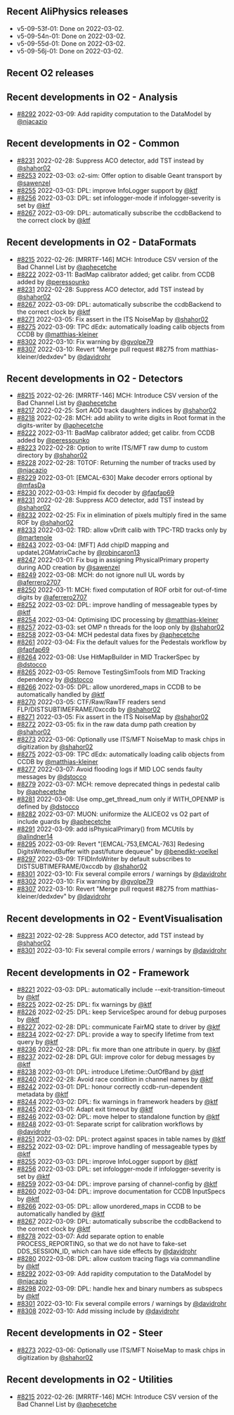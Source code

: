 ## Recent AliPhysics releases
- v5-09-53f-01: Done on 2022-03-02.
- v5-09-54n-01: Done on 2022-03-02.
- v5-09-55d-01: Done on 2022-03-02.
- v5-09-56j-01: Done on 2022-03-02.
## Recent O2 releases
## Recent developments in O2 - Analysis
- [\#8292](https://github.com/AliceO2Group/AliceO2/pull/8292) 2022-03-09: Add rapidity computation to the DataModel by [@njacazio](https://github.com/njacazio)
## Recent developments in O2 - Common
- [\#8231](https://github.com/AliceO2Group/AliceO2/pull/8231) 2022-02-28: Suppress ACO detector, add TST instead by [@shahor02](https://github.com/shahor02)
- [\#8253](https://github.com/AliceO2Group/AliceO2/pull/8253) 2022-03-03: o2-sim: Offer option to disable Geant transport by [@sawenzel](https://github.com/sawenzel)
- [\#8255](https://github.com/AliceO2Group/AliceO2/pull/8255) 2022-03-03: DPL: improve InfoLogger support by [@ktf](https://github.com/ktf)
- [\#8256](https://github.com/AliceO2Group/AliceO2/pull/8256) 2022-03-03: DPL: set infologger-mode if infologger-severity is set by [@ktf](https://github.com/ktf)
- [\#8267](https://github.com/AliceO2Group/AliceO2/pull/8267) 2022-03-09: DPL: automatically subscribe the ccdbBackend to the correct clock by [@ktf](https://github.com/ktf)
## Recent developments in O2 - DataFormats
- [\#8215](https://github.com/AliceO2Group/AliceO2/pull/8215) 2022-02-26: [MRRTF-146] MCH: Introduce CSV version of the Bad Channel List by [@aphecetche](https://github.com/aphecetche)
- [\#8222](https://github.com/AliceO2Group/AliceO2/pull/8222) 2022-03-11: BadMap calibrator added; get calibr. from CCDB added by [@peressounko](https://github.com/peressounko)
- [\#8231](https://github.com/AliceO2Group/AliceO2/pull/8231) 2022-02-28: Suppress ACO detector, add TST instead by [@shahor02](https://github.com/shahor02)
- [\#8267](https://github.com/AliceO2Group/AliceO2/pull/8267) 2022-03-09: DPL: automatically subscribe the ccdbBackend to the correct clock by [@ktf](https://github.com/ktf)
- [\#8271](https://github.com/AliceO2Group/AliceO2/pull/8271) 2022-03-05: Fix assert in the ITS NoiseMap by [@shahor02](https://github.com/shahor02)
- [\#8275](https://github.com/AliceO2Group/AliceO2/pull/8275) 2022-03-09: TPC dEdx: automatically loading calib objects from CCDB by [@matthias-kleiner](https://github.com/matthias-kleiner)
- [\#8302](https://github.com/AliceO2Group/AliceO2/pull/8302) 2022-03-10: Fix warning by [@gvolpe79](https://github.com/gvolpe79)
- [\#8307](https://github.com/AliceO2Group/AliceO2/pull/8307) 2022-03-10: Revert "Merge pull request #8275 from matthias-kleiner/dedxdev" by [@davidrohr](https://github.com/davidrohr)
## Recent developments in O2 - Detectors
- [\#8215](https://github.com/AliceO2Group/AliceO2/pull/8215) 2022-02-26: [MRRTF-146] MCH: Introduce CSV version of the Bad Channel List by [@aphecetche](https://github.com/aphecetche)
- [\#8217](https://github.com/AliceO2Group/AliceO2/pull/8217) 2022-02-25: Sort AOD track daughters indices by [@shahor02](https://github.com/shahor02)
- [\#8218](https://github.com/AliceO2Group/AliceO2/pull/8218) 2022-02-28: MCH: add ability to write digits in Root format in the digits-writer by [@aphecetche](https://github.com/aphecetche)
- [\#8222](https://github.com/AliceO2Group/AliceO2/pull/8222) 2022-03-11: BadMap calibrator added; get calibr. from CCDB added by [@peressounko](https://github.com/peressounko)
- [\#8223](https://github.com/AliceO2Group/AliceO2/pull/8223) 2022-02-28: Option to write ITS/MFT raw dump to custom directory by [@shahor02](https://github.com/shahor02)
- [\#8228](https://github.com/AliceO2Group/AliceO2/pull/8228) 2022-02-28: T0TOF: Returning the number of tracks used by [@njacazio](https://github.com/njacazio)
- [\#8229](https://github.com/AliceO2Group/AliceO2/pull/8229) 2022-03-01: [EMCAL-630] Make decoder errors optional by [@mfasDa](https://github.com/mfasDa)
- [\#8230](https://github.com/AliceO2Group/AliceO2/pull/8230) 2022-03-03: Hmpid fix decoder by [@fapfap69](https://github.com/fapfap69)
- [\#8231](https://github.com/AliceO2Group/AliceO2/pull/8231) 2022-02-28: Suppress ACO detector, add TST instead by [@shahor02](https://github.com/shahor02)
- [\#8232](https://github.com/AliceO2Group/AliceO2/pull/8232) 2022-02-25: Fix in elimination of pixels multiply fired in the same ROF by [@shahor02](https://github.com/shahor02)
- [\#8233](https://github.com/AliceO2Group/AliceO2/pull/8233) 2022-03-02: TRD: allow vDrift calib with TPC-TRD tracks only by [@martenole](https://github.com/martenole)
- [\#8243](https://github.com/AliceO2Group/AliceO2/pull/8243) 2022-03-04: [MFT] Add chipID mapping and updateL2GMatrixCache  by [@robincaron13](https://github.com/robincaron13)
- [\#8247](https://github.com/AliceO2Group/AliceO2/pull/8247) 2022-03-01: Fix bug in assigning PhysicalPrimary property during AOD creation by [@sawenzel](https://github.com/sawenzel)
- [\#8249](https://github.com/AliceO2Group/AliceO2/pull/8249) 2022-03-08: MCH: do not ignore null UL words by [@aferrero2707](https://github.com/aferrero2707)
- [\#8250](https://github.com/AliceO2Group/AliceO2/pull/8250) 2022-03-11: MCH: fixed computation of ROF orbit for out-of-time digits by [@aferrero2707](https://github.com/aferrero2707)
- [\#8252](https://github.com/AliceO2Group/AliceO2/pull/8252) 2022-03-02: DPL: improve handling of messageable types by [@ktf](https://github.com/ktf)
- [\#8254](https://github.com/AliceO2Group/AliceO2/pull/8254) 2022-03-04: Optimising IDC processing by [@matthias-kleiner](https://github.com/matthias-kleiner)
- [\#8257](https://github.com/AliceO2Group/AliceO2/pull/8257) 2022-03-03: set OMP n threads for the loop only by [@shahor02](https://github.com/shahor02)
- [\#8258](https://github.com/AliceO2Group/AliceO2/pull/8258) 2022-03-04: MCH pedestal data fixes by [@aphecetche](https://github.com/aphecetche)
- [\#8261](https://github.com/AliceO2Group/AliceO2/pull/8261) 2022-03-04: Fix the default values for the Pedestals workflow by [@fapfap69](https://github.com/fapfap69)
- [\#8264](https://github.com/AliceO2Group/AliceO2/pull/8264) 2022-03-08: Use HitMapBuilder in MID TrackerSpec by [@dstocco](https://github.com/dstocco)
- [\#8265](https://github.com/AliceO2Group/AliceO2/pull/8265) 2022-03-05: Remove TestingSimTools from MID Tracking dependency by [@dstocco](https://github.com/dstocco)
- [\#8266](https://github.com/AliceO2Group/AliceO2/pull/8266) 2022-03-05: DPL: allow unordered_maps in CCDB to be automatically handled by [@ktf](https://github.com/ktf)
- [\#8270](https://github.com/AliceO2Group/AliceO2/pull/8270) 2022-03-05: CTF/Raw/RawTF readers send FLP/DISTSUBTIMEFRAME/0xccdb by [@shahor02](https://github.com/shahor02)
- [\#8271](https://github.com/AliceO2Group/AliceO2/pull/8271) 2022-03-05: Fix assert in the ITS NoiseMap by [@shahor02](https://github.com/shahor02)
- [\#8272](https://github.com/AliceO2Group/AliceO2/pull/8272) 2022-03-05: fix in the raw data dump path creation by [@shahor02](https://github.com/shahor02)
- [\#8273](https://github.com/AliceO2Group/AliceO2/pull/8273) 2022-03-06: Optionally use ITS/MFT NoiseMap to mask chips in digitization by [@shahor02](https://github.com/shahor02)
- [\#8275](https://github.com/AliceO2Group/AliceO2/pull/8275) 2022-03-09: TPC dEdx: automatically loading calib objects from CCDB by [@matthias-kleiner](https://github.com/matthias-kleiner)
- [\#8277](https://github.com/AliceO2Group/AliceO2/pull/8277) 2022-03-07: Avoid flooding logs if MID LOC sends faulty messages by [@dstocco](https://github.com/dstocco)
- [\#8279](https://github.com/AliceO2Group/AliceO2/pull/8279) 2022-03-07: MCH: remove deprecated things in pedestal calib by [@aphecetche](https://github.com/aphecetche)
- [\#8281](https://github.com/AliceO2Group/AliceO2/pull/8281) 2022-03-08: Use omp_get_thread_num only if WITH_OPENMP is defined by [@dstocco](https://github.com/dstocco)
- [\#8282](https://github.com/AliceO2Group/AliceO2/pull/8282) 2022-03-07: MUON: uniformize the ALICEO2 vs O2 part of include guards by [@aphecetche](https://github.com/aphecetche)
- [\#8291](https://github.com/AliceO2Group/AliceO2/pull/8291) 2022-03-09: add isPhysicalPrimary() from MCUtils by [@alindner14](https://github.com/alindner14)
- [\#8295](https://github.com/AliceO2Group/AliceO2/pull/8295) 2022-03-09: Revert "[EMCAL-753,EMCAL-763] Redesing DigitsWriteoutBuffer with past/future dequeue" by [@benedikt-voelkel](https://github.com/benedikt-voelkel)
- [\#8297](https://github.com/AliceO2Group/AliceO2/pull/8297) 2022-03-09: TFIDInfoWriter by default subscribes to DISTSUBTIMEFRAME/0xccdb by [@shahor02](https://github.com/shahor02)
- [\#8301](https://github.com/AliceO2Group/AliceO2/pull/8301) 2022-03-10: Fix several compile errors / warnings by [@davidrohr](https://github.com/davidrohr)
- [\#8302](https://github.com/AliceO2Group/AliceO2/pull/8302) 2022-03-10: Fix warning by [@gvolpe79](https://github.com/gvolpe79)
- [\#8307](https://github.com/AliceO2Group/AliceO2/pull/8307) 2022-03-10: Revert "Merge pull request #8275 from matthias-kleiner/dedxdev" by [@davidrohr](https://github.com/davidrohr)
## Recent developments in O2 - EventVisualisation
- [\#8231](https://github.com/AliceO2Group/AliceO2/pull/8231) 2022-02-28: Suppress ACO detector, add TST instead by [@shahor02](https://github.com/shahor02)
- [\#8301](https://github.com/AliceO2Group/AliceO2/pull/8301) 2022-03-10: Fix several compile errors / warnings by [@davidrohr](https://github.com/davidrohr)
## Recent developments in O2 - Framework
- [\#8221](https://github.com/AliceO2Group/AliceO2/pull/8221) 2022-03-03: DPL: automatically include --exit-transition-timeout by [@ktf](https://github.com/ktf)
- [\#8225](https://github.com/AliceO2Group/AliceO2/pull/8225) 2022-02-25: DPL: fix warnings by [@ktf](https://github.com/ktf)
- [\#8226](https://github.com/AliceO2Group/AliceO2/pull/8226) 2022-02-25: DPL: keep ServiceSpec around for debug purposes by [@ktf](https://github.com/ktf)
- [\#8227](https://github.com/AliceO2Group/AliceO2/pull/8227) 2022-02-28: DPL: communicate FairMQ state to driver by [@ktf](https://github.com/ktf)
- [\#8234](https://github.com/AliceO2Group/AliceO2/pull/8234) 2022-02-27: DPL: provide a way to specify lifetime from text query by [@ktf](https://github.com/ktf)
- [\#8236](https://github.com/AliceO2Group/AliceO2/pull/8236) 2022-02-28: DPL: fix more than one attribute in query. by [@ktf](https://github.com/ktf)
- [\#8237](https://github.com/AliceO2Group/AliceO2/pull/8237) 2022-02-28: DPL GUI: improve color for debug messages by [@ktf](https://github.com/ktf)
- [\#8238](https://github.com/AliceO2Group/AliceO2/pull/8238) 2022-03-01: DPL: introduce Lifetime::OutOfBand by [@ktf](https://github.com/ktf)
- [\#8240](https://github.com/AliceO2Group/AliceO2/pull/8240) 2022-02-28: Avoid race condition in channel names by [@ktf](https://github.com/ktf)
- [\#8242](https://github.com/AliceO2Group/AliceO2/pull/8242) 2022-03-01: DPL: honour correctly ccdb-run-dependent metadata by [@ktf](https://github.com/ktf)
- [\#8244](https://github.com/AliceO2Group/AliceO2/pull/8244) 2022-03-02: DPL: fix warnings in framework headers by [@ktf](https://github.com/ktf)
- [\#8245](https://github.com/AliceO2Group/AliceO2/pull/8245) 2022-03-01: Adapt exit timeout by [@ktf](https://github.com/ktf)
- [\#8246](https://github.com/AliceO2Group/AliceO2/pull/8246) 2022-03-02: DPL: move helper to standalone function by [@ktf](https://github.com/ktf)
- [\#8248](https://github.com/AliceO2Group/AliceO2/pull/8248) 2022-03-01: Separate script for calibration workflows by [@davidrohr](https://github.com/davidrohr)
- [\#8251](https://github.com/AliceO2Group/AliceO2/pull/8251) 2022-03-02: DPL: protect against spaces in table names by [@ktf](https://github.com/ktf)
- [\#8252](https://github.com/AliceO2Group/AliceO2/pull/8252) 2022-03-02: DPL: improve handling of messageable types by [@ktf](https://github.com/ktf)
- [\#8255](https://github.com/AliceO2Group/AliceO2/pull/8255) 2022-03-03: DPL: improve InfoLogger support by [@ktf](https://github.com/ktf)
- [\#8256](https://github.com/AliceO2Group/AliceO2/pull/8256) 2022-03-03: DPL: set infologger-mode if infologger-severity is set by [@ktf](https://github.com/ktf)
- [\#8259](https://github.com/AliceO2Group/AliceO2/pull/8259) 2022-03-04: DPL: improve parsing of channel-config by [@ktf](https://github.com/ktf)
- [\#8260](https://github.com/AliceO2Group/AliceO2/pull/8260) 2022-03-04: DPL: improve documentation for CCDB InputSpecs by [@ktf](https://github.com/ktf)
- [\#8266](https://github.com/AliceO2Group/AliceO2/pull/8266) 2022-03-05: DPL: allow unordered_maps in CCDB to be automatically handled by [@ktf](https://github.com/ktf)
- [\#8267](https://github.com/AliceO2Group/AliceO2/pull/8267) 2022-03-09: DPL: automatically subscribe the ccdbBackend to the correct clock by [@ktf](https://github.com/ktf)
- [\#8278](https://github.com/AliceO2Group/AliceO2/pull/8278) 2022-03-07: Add separate option to enable PROCESS_REPORTING, so that we do not have to fake-set DDS_SESSION_ID, which can have side effects by [@davidrohr](https://github.com/davidrohr)
- [\#8280](https://github.com/AliceO2Group/AliceO2/pull/8280) 2022-03-08: DPL: allow custom tracing flags via commandline by [@ktf](https://github.com/ktf)
- [\#8292](https://github.com/AliceO2Group/AliceO2/pull/8292) 2022-03-09: Add rapidity computation to the DataModel by [@njacazio](https://github.com/njacazio)
- [\#8298](https://github.com/AliceO2Group/AliceO2/pull/8298) 2022-03-09: DPL: handle hex and binary numbers as subspecs by [@ktf](https://github.com/ktf)
- [\#8301](https://github.com/AliceO2Group/AliceO2/pull/8301) 2022-03-10: Fix several compile errors / warnings by [@davidrohr](https://github.com/davidrohr)
- [\#8308](https://github.com/AliceO2Group/AliceO2/pull/8308) 2022-03-10: Add missing include by [@davidrohr](https://github.com/davidrohr)
## Recent developments in O2 - Steer
- [\#8273](https://github.com/AliceO2Group/AliceO2/pull/8273) 2022-03-06: Optionally use ITS/MFT NoiseMap to mask chips in digitization by [@shahor02](https://github.com/shahor02)
## Recent developments in O2 - Utilities
- [\#8215](https://github.com/AliceO2Group/AliceO2/pull/8215) 2022-02-26: [MRRTF-146] MCH: Introduce CSV version of the Bad Channel List by [@aphecetche](https://github.com/aphecetche)
